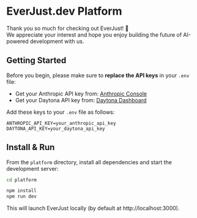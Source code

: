 # EverJust.dev Platform

Thank you so much for checking out EverJust! 🚀  
We appreciate your interest and hope you enjoy building the future of AI-powered development with us.

## Getting Started

Before you begin, please make sure to **replace the API keys** in your `.env` file:

- Get your Anthropic API key from: [Anthropic Console](https://console.anthropic.com/dashboard)
- Get your Daytona API key from: [Daytona Dashboard](https://www.daytona.io/)

Add these keys to your `.env` file as follows:

``` .env
ANTHROPIC_API_KEY=your_anthropic_api_key
DAYTONA_API_KEY=your_daytona_api_key
```

## Install & Run

From the `platform` directory, install all dependencies and start the development server:

```bash
cd platform

npm install
npm run dev
```

This will launch EverJust locally (by default at http://localhost:3000).

